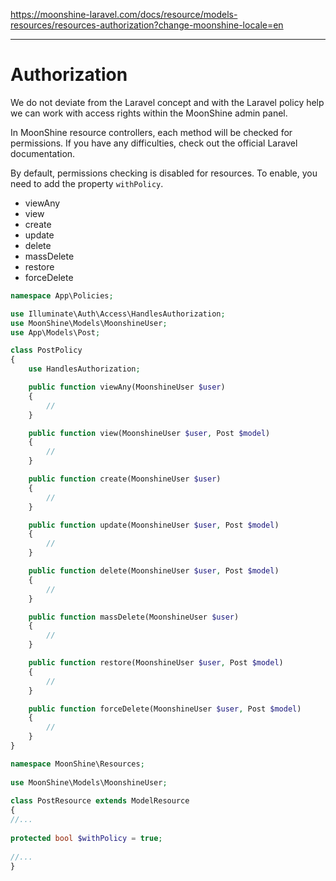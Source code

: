 https://moonshine-laravel.com/docs/resource/models-resources/resources-authorization?change-moonshine-locale=en

------

# Authorization

We do not deviate from the Laravel concept and with the Laravel policy help we can work with access rights within the MoonShine admin panel.

In MoonShine resource controllers, each method will be checked for permissions. If you have any difficulties, check out the official Laravel documentation.

By default, permissions checking is disabled for resources. To enable, you need to add the property `withPolicy`.

- viewAny
- view
- create
- update
- delete
- massDelete
- restore
- forceDelete

```php
namespace App\Policies;

use Illuminate\Auth\Access\HandlesAuthorization;
use MoonShine\Models\MoonshineUser;
use App\Models\Post;

class PostPolicy
{
    use HandlesAuthorization;

    public function viewAny(MoonshineUser $user)
    {
        //
    }

    public function view(MoonshineUser $user, Post $model)
    {
        //
    }

    public function create(MoonshineUser $user)
    {
        //
    }

    public function update(MoonshineUser $user, Post $model)
    {
        //
    }

    public function delete(MoonshineUser $user, Post $model)
    {
        //
    }

    public function massDelete(MoonshineUser $user)
    {
        //
    }

    public function restore(MoonshineUser $user, Post $model)
    {
        //
    }

    public function forceDelete(MoonshineUser $user, Post $model)
    {
        //
    }
}
```

```php
namespace MoonShine\Resources;
 
use MoonShine\Models\MoonshineUser;
 
class PostResource extends ModelResource
{
//...
 
protected bool $withPolicy = true; 
 
//...
}

```
